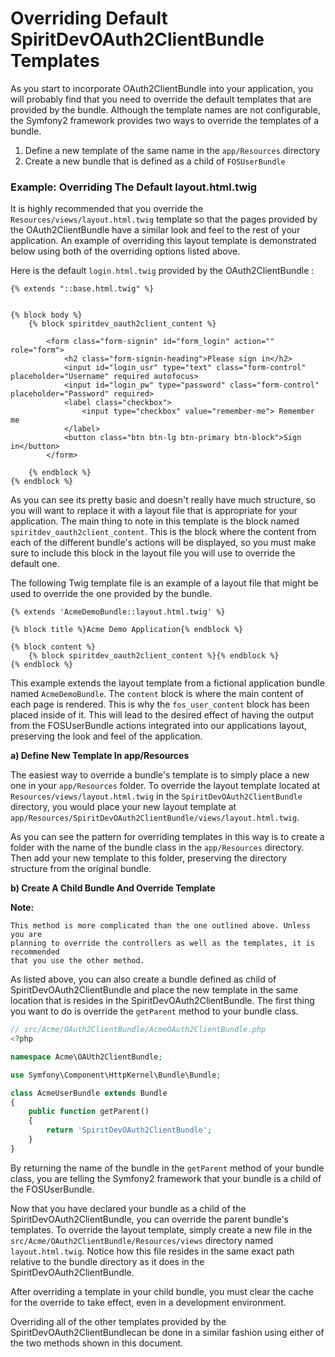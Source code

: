 Overriding Default SpiritDevOAuth2ClientBundle Templates
==========================================

As you start to incorporate OAuth2ClientBundle into your application, you will probably
find that you need to override the default templates that are provided by
the bundle. Although the template names are not configurable, the Symfony2
framework provides two ways to override the templates of a bundle.

1. Define a new template of the same name in the `app/Resources` directory
2. Create a new bundle that is defined as a child of `FOSUserBundle`

### Example: Overriding The Default layout.html.twig

It is highly recommended that you override the `Resources/views/layout.html.twig`
template so that the pages provided by the OAuth2ClientBundle have a similar look and
feel to the rest of your application. An example of overriding this layout template
is demonstrated below using both of the overriding options listed above.

Here is the default `login.html.twig` provided by the OAuth2ClientBundle :

``` html+jinja
{% extends "::base.html.twig" %}


{% block body %}
    {% block spiritdev_oauth2client_content %}

        <form class="form-signin" id="form_login" action="" role="form">
            <h2 class="form-signin-heading">Please sign in</h2>
            <input id="login_usr" type="text" class="form-control" placeholder="Username" required autofocus>
            <input id="login_pw" type="password" class="form-control" placeholder="Password" required>
            <label class="checkbox">
                <input type="checkbox" value="remember-me"> Remember me
            </label>
            <button class="btn btn-lg btn-primary btn-block">Sign in</button>
        </form>

    {% endblock %}
{% endblock %}
```

As you can see its pretty basic and doesn't really have much structure, so you will
want to replace it with a layout file that is appropriate for your application. The
main thing to note in this template is the block named `spiritdev_oauth2client_content`. This is
the block where the content from each of the different bundle's actions will be
displayed, so you must make sure to include this block in the layout file you will
use to override the default one.

The following Twig template file is an example of a layout file that might be used
to override the one provided by the bundle.

``` html+jinja
{% extends 'AcmeDemoBundle::layout.html.twig' %}

{% block title %}Acme Demo Application{% endblock %}

{% block content %}
    {% block spiritdev_oauth2client_content %}{% endblock %}
{% endblock %}
```

This example extends the layout template from a fictional application bundle named
`AcmeDemoBundle`. The `content` block is where the main content of each page is rendered.
This is why the `fos_user_content` block has been placed inside of it. This will
lead to the desired effect of having the output from the FOSUserBundle actions
integrated into our applications layout, preserving the look and feel of the
application.

**a) Define New Template In app/Resources**

The easiest way to override a bundle's template is to simply place a new one in
your `app/Resources` folder. To override the layout template located at
`Resources/views/layout.html.twig` in the `SpiritDevOAuth2ClientBundle` directory, you would place
your new layout template at `app/Resources/SpiritDevOAuth2ClientBundle/views/layout.html.twig`.

As you can see the pattern for overriding templates in this way is to
create a folder with the name of the bundle class in the `app/Resources` directory.
Then add your new template to this folder, preserving the directory structure from the
original bundle.

**b) Create A Child Bundle And Override Template**

**Note:**

```
This method is more complicated than the one outlined above. Unless  you are
planning to override the controllers as well as the templates, it is recommended
that you use the other method.
```

As listed above, you can also create a bundle defined as child of SpiritDevOAuth2ClientBundle and place the new template in the same location that is resides in the SpiritDevOAuth2ClientBundle.
The first thing you want to do is override the `getParent` method to your bundle
class.

``` php
// src/Acme/OAuth2ClientBundle/AcmeOAuth2ClientBundle.php
<?php

namespace Acme\OAUth2ClientBundle;

use Symfony\Component\HttpKernel\Bundle\Bundle;

class AcmeUserBundle extends Bundle
{
    public function getParent()
    {
        return 'SpiritDevOAuth2ClientBundle';
    }
}
```

By returning the name of the bundle in the `getParent` method of your bundle class,
you are telling the Symfony2 framework that your bundle is a child of the FOSUserBundle.

Now that you have declared your bundle as a child of the SpiritDevOAuth2ClientBundle, you can override
the parent bundle's templates. To override the layout template, simply create a new file
in the `src/Acme/OAuth2ClientBundle/Resources/views` directory named `layout.html.twig`. Notice
how this file resides in the same exact path relative to the bundle directory as it
does in the SpiritDevOAuth2ClientBundle.

After overriding a template in your child bundle, you must clear the cache for the override
to take effect, even in a development environment.

Overriding all of the other templates provided by the SpiritDevOAuth2ClientBundlecan be done
in a similar fashion using either of the two methods shown in this document.